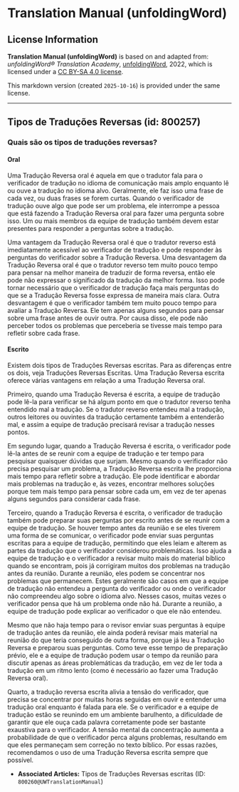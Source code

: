 # Translation Manual (unfoldingWord)

## License Information

**Translation Manual (unfoldingWord)** is based on and adapted from: _unfoldingWord® Translation Academy_, [unfoldingWord](https://unfoldingword.org/utw), 2022, which is licensed under a [CC BY-SA 4.0 license](https://creativecommons.org/licenses/by-sa/4.0/legalcode.en).

This markdown version (created `2025-10-16`) is provided under the same license.



--------------------------------

## Tipos de Traduções Reversas (id: 800257)

### Quais são os tipos de traduções reversas?

#### Oral

Uma Tradução Reversa oral é aquela em que o tradutor fala para o verificador de tradução no idioma de comunicação mais amplo enquanto lê ou ouve a tradução no idioma alvo. Geralmente, ele faz isso uma frase de cada vez, ou duas frases se forem curtas. Quando o verificador de tradução ouve algo que pode ser um problema, ele interrompe a pessoa que está fazendo a Tradução Reversa oral para fazer uma pergunta sobre isso. Um ou mais membros da equipe de tradução também devem estar presentes para responder a perguntas sobre a tradução.

Uma vantagem da Tradução Reversa oral é que o tradutor reverso está imediatamente acessível ao verificador de tradução e pode responder às perguntas do verificador sobre a Tradução Reversa. Uma desvantagem da Tradução Reversa oral é que o tradutor reverso tem muito pouco tempo para pensar na melhor maneira de traduzir de forma reversa, então ele pode não expressar o significado da tradução da melhor forma. Isso pode tornar necessário que o verificador de tradução faça mais perguntas do que se a Tradução Reversa fosse expressa de maneira mais clara. Outra desvantagem é que o verificador também tem muito pouco tempo para avaliar a Tradução Reversa. Ele tem apenas alguns segundos para pensar sobre uma frase antes de ouvir outra. Por causa disso, ele pode não perceber todos os problemas que perceberia se tivesse mais tempo para refletir sobre cada frase.

#### Escrito

Existem dois tipos de Traduções Reversas escritas. Para as diferenças entre os dois, veja Traduções Reversas Escritas. Uma Tradução Reversa escrita oferece várias vantagens em relação a uma Tradução Reversa oral. 

Primeiro, quando uma Tradução Reversa é escrita, a equipe de tradução pode lê\-la para verificar se há algum ponto em que o tradutor reverso tenha entendido mal a tradução. Se o tradutor reverso entendeu mal a tradução, outros leitores ou ouvintes da tradução certamente também a entenderão mal, e assim a equipe de tradução precisará revisar a tradução nesses pontos.

Em segundo lugar, quando a Tradução Reversa é escrita, o verificador pode lê\-la antes de se reunir com a equipe de tradução e ter tempo para pesquisar quaisquer dúvidas que surjam. Mesmo quando o verificador não precisa pesquisar um problema, a Tradução Reversa escrita lhe proporciona mais tempo para refletir sobre a tradução. Ele pode identificar e abordar mais problemas na tradução e, às vezes, encontrar melhores soluções porque tem mais tempo para pensar sobre cada um, em vez de ter apenas alguns segundos para considerar cada frase.

Terceiro, quando a Tradução Reversa é escrita, o verificador de tradução também pode preparar suas perguntas por escrito antes de se reunir com a equipe de tradução. Se houver tempo antes da reunião e se eles tiverem uma forma de se comunicar, o verificador pode enviar suas perguntas escritas para a equipe de tradução, permitindo que eles leiam e alterem as partes da tradução que o verificador considerou problemáticas. Isso ajuda a equipe de tradução e o verificador a revisar muito mais do material bíblico quando se encontram, pois já corrigiram muitos dos problemas na tradução antes da reunião. Durante a reunião, eles podem se concentrar nos problemas que permanecem. Estes geralmente são casos em que a equipe de tradução não entendeu a pergunta do verificador ou onde o verificador não compreendeu algo sobre o idioma alvo. Nesses casos, muitas vezes o verificador pensa que há um problema onde não há. Durante a reunião, a equipe de tradução pode explicar ao verificador o que ele não entendeu.

Mesmo que não haja tempo para o revisor enviar suas perguntas à equipe de tradução antes da reunião, ele ainda poderá revisar mais material na reunião do que teria conseguido de outra forma, porque já leu a Tradução Reversa e preparou suas perguntas. Como teve esse tempo de preparação prévio, ele e a equipe de tradução podem usar o tempo da reunião para discutir apenas as áreas problemáticas da tradução, em vez de ler toda a tradução em um ritmo lento (como é necessário ao fazer uma Tradução Reversa oral).

Quarto, a tradução reversa escrita alivia a tensão do verificador, que precisa se concentrar por muitas horas seguidas em ouvir e entender uma tradução oral enquanto é falada para ele. Se o verificador e a equipe de tradução estão se reunindo em um ambiente barulhento, a dificuldade de garantir que ele ouça cada palavra corretamente pode ser bastante exaustiva para o verificador. A tensão mental da concentração aumenta a probabilidade de que o verificador perca alguns problemas, resultando em que eles permaneçam sem correção no texto bíblico. Por essas razões, recomendamos o uso de uma Tradução Reversa escrita sempre que possível.

* **Associated Articles:** Tipos de Traduções Reversas escritas (ID: `800260@UWTranslationManual`)

